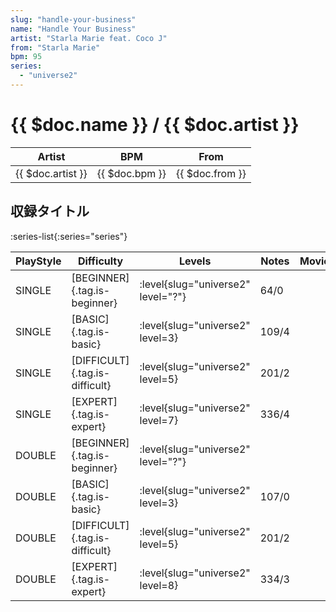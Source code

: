 ```yaml
---
slug: "handle-your-business"
name: "Handle Your Business"
artist: "Starla Marie feat. Coco J"
from: "Starla Marie"
bpm: 95
series:
  - "universe2"
---
```


# {{ $doc.name }} / {{ $doc.artist }}

|Artist|BPM|From|
|------|---|----|
|{{ $doc.artist }}|{{ $doc.bpm }}|{{ $doc.from }}|

## 収録タイトル

:series-list{:series="series"}

|PlayStyle|Difficulty|Levels|Notes|Movie|
|---------|----------|------|-----|-----|
|SINGLE|[BEGINNER]{.tag.is-beginner}|<div class="field is-grouped is-grouped-multiline"> :level{slug="universe2" level="?"}</div>|64/0||
|SINGLE|[BASIC]{.tag.is-basic}|<div class="field is-grouped is-grouped-multiline"> :level{slug="universe2" level=3}</div>|109/4||
|SINGLE|[DIFFICULT]{.tag.is-difficult}|<div class="field is-grouped is-grouped-multiline"> :level{slug="universe2" level=5}</div>|201/2||
|SINGLE|[EXPERT]{.tag.is-expert}|<div class="field is-grouped is-grouped-multiline"> :level{slug="universe2" level=7}</div>|336/4||
|DOUBLE|[BEGINNER]{.tag.is-beginner}|<div class="field is-grouped is-grouped-multiline"> :level{slug="universe2" level="?"}</div>|||
|DOUBLE|[BASIC]{.tag.is-basic}|<div class="field is-grouped is-grouped-multiline"> :level{slug="universe2" level=3}</div>|107/0||
|DOUBLE|[DIFFICULT]{.tag.is-difficult}|<div class="field is-grouped is-grouped-multiline"> :level{slug="universe2" level=5}</div>|201/2||
|DOUBLE|[EXPERT]{.tag.is-expert}|<div class="field is-grouped is-grouped-multiline"> :level{slug="universe2" level=8}</div>|334/3||
